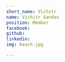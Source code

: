 ```yaml
---
short_name: Vichitr
name: Vichitr Gandas
position: Member
facebook: 
github: 
linkedin: 
img: beach.jpg

---
```

